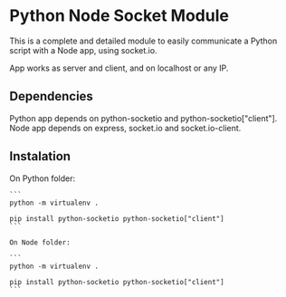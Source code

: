 # Python Node Socket Module

This is a complete and detailed module to easily communicate a Python script with a Node app, using socket.io.

App works as server and client, and on localhost or any IP.

## Dependencies

Python app depends on python-socketio and python-socketio["client"].
Node app depends on express, socket.io and socket.io-client.

## Instalation

On Python folder:
````
```
python -m virtualenv .

pip install python-socketio python-socketio["client"]
```

On Node folder:

```
python -m virtualenv .

pip install python-socketio python-socketio["client"]
```
